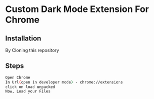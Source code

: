 # Custom Dark Mode Extension For Chrome



## Installation

By Cloning this repository

## Steps

```bash
Open Chrome
In Url(open in developer mode) - chrome://extensions
click on load unpacked
Now, Load your Files
```

